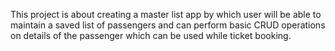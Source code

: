 This project is about creating a master list app by which user will be able to maintain a saved list of passengers and can perform basic CRUD operations on details of the passenger which can be used while ticket booking.
